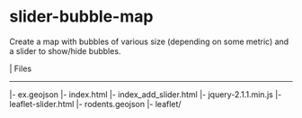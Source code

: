 # slider-bubble-map

Create a map with bubbles of various size (depending on some metric) and a slider to show/hide bubbles.

| Files
_______
|- ex.geojson
|- index.html
|- index_add_slider.html
|- jquery-2.1.1.min.js
|- leaflet-slider.html
|- rodents.geojson
|- leaflet/

